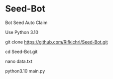 # Seed-Bot
Bot Seed Auto Claim

Use Python 3.10

git clone https://github.com/Rifkichrl/Seed-Bot.git

cd Seed-Bot.git

nano data.txt

python3.10 main.py
